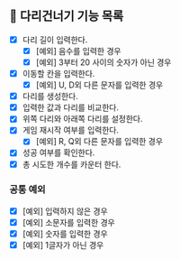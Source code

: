 ## 🚀 다리건너기 기능 목록
- [X] 다리 길이 입력한다.
  - [X] [예외] 음수를 입력한 경우
  - [X] [예외] 3부터 20 사이의 숫자가 아닌 경우
- [X] 이동할 칸을 입력한다.
  - [X] [예외] U, D외 다른 문자를 입력한 경우
- [X] 다리를 생성한다.
- [X] 입력한 값과 다리를 비교한다.
- [X] 위쪽 다리와 아래쪽 다리를 설정한다. 
- [X] 게임 재시작 여부를 입력한다.
  - [X] [예외] R, Q외 다른 문자를 입력한 경우
- [X] 성공 여부를 확인한다.
- [X] 총 시도한 개수를 카운터 한다.

### 공통 예외
- [X] [예외] 입력하지 않은 경우
- [X] [예외] 소문자를 입력한 경우
- [X] [예외] 숫자를 입력한 경우
- [X] [예외] 1글자가 아닌 경우
